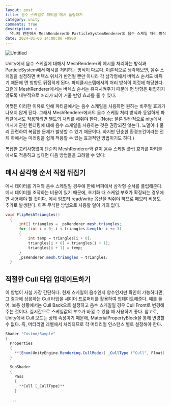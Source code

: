 ```yaml
---
layout: post
title: 음수 스케일로 파티클 메시 플립하기
category: unity
comments: true  
description: >
  유니티 엔진에서 MeshRenderer와 ParticleSystemRenderer의 음수 스케일 처리 방식은 다름을 이해한다.
date: 2024-01-05 14:00:00 +0900
---
```


![Untitled](/public/img/posts/mesh-flip/mesh-flip.png)  

Unity에서 음수 스케일에 대해서 MeshRenderer의 메시를 처리하는 방식과 ParticleSystem에서 메시를 처리하는 방식이 다르다. 이론적으로 생각해보면, 음수 스케일을 설정하면 버텍스 위치가 반전될 뿐만 아니라 각 삼각형에서 버텍스 순서도 바뀌기 때문에 면 방향도 뒤집히게 된다. 파티클시스템에서의 처리 방식이 이것에 해당한다. 그런데 MeshRenderer에서는 버텍스 순서는 유지시켜주기 때문에 면 방향은 뒤집히지 않도록 내부적으로 처리가 되어 거울 반영 효과를 줄 수 있다. 

어쨋든 이러한 이유로 인해 파티클에서는 음수 스케일을 사용하면 원하는 비주얼 효과가 나오지 않게 된다. 그래서 MeshRenderer에서의 음수 스케일 처리 방식과 동일하게 파티클에서도 적용하려면 별도의 처리를 해줘야 한다. 
(Note: 물론 일반적으로 nity에서 메시에 관한 렌더링에 대해 음수 스케일을 사용하는 것은 권장되진 않는다. 노멀이나 물리 관련하여 복잡한 문제가 발생할 수 있기 때문이다. 하지만 단순한 환경조건이라는 전제 하에서는 미러링을 쉽게 적용할 수 있는 효과적인 방법이기도 하다.)

복잡한 고려사항없이 단순히 MeshRenderer와 같이 음수 스케일 플립 효과를 파티클에서도 적용하고 싶다면 다음 방법들을 고려할 수 있다:

## 메시 삼각형 순서 직접 뒤집기

메시 데이터를 가져와 음수 스케일일 경우에 한해 버퍼에서 삼각형 순서를 플립해준다. 메시 데이터를 조작하는 비용이 있기 때문에, 초기화 때 스케일 부호가 확정되는 경우에만 사용해야 할 것이다. 메시 임포터 read/write 옵션을 켜줘야 하므로 메모리 비용도 추가로 발생한다. 아주 무식한 방법으로 사용할 일이 거의 없다. 

```csharp
void FlipMeshTriangles()
  {
      int[] triangles = _psRenderer.mesh.triangles;
      for (int i = 0; i < triangles.Length; i += 3)
      {
          int temp = triangles[i + 0];
          triangles[i + 0] = triangles[i + 1];
          triangles[i + 1] = temp;
      }
      _psRenderer.mesh.triangles = triangles;
  }
```

## 적절한 Cull 타입 업데이트하기

이 방법이 사실 가장 간단하다. 현재 스케일이 음수인지 양수인지만 확인이 가능하다면, 그 결과에 상응하는 Cull 타입을 셰이더 프로퍼티를 활용하여 업데이트해준다. 예를 들어, 보통 상황에서는 Cull Back으로 설정하고 음수 스케일일 경우 Cull Front로 변경해주는 것이다. 실시간으로 스케일값의 부호가 바뀔 수 있을 때 사용하기 좋다.
참고로, Unity에서 Cull 모드는 상태 속성이기 때문에, MaterialPropertyBlock을 통해 변경할 수 없다. 즉, 머티리얼 레벨에서 처리되므로 각 머티리얼 인스턴스 별로 설정해야 한다.

```csharp
Shader "Custom/Sample"
{
  Properties 
  {
    **[Enum(UnityEngine.Rendering.CullMode)] _CullType ("Cull", Float) = 2**
  }
  
  SubShader 
  {
    Pass 
    {
      **Cull [_CullType]**
    }

  ...
```


